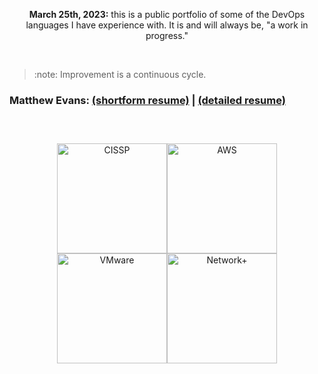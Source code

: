 <p align="center">
<b>March 25th, 2023:</b> this is a public portfolio of some of the DevOps languages I have experience with. It is and will always be, "a work in progress."</p><br />

> :note: Improvement is a continuous cycle.

### Matthew Evans: <a href="https://secunit.io/resume.pdf">(shortform resume)</a> | <a href="https://secunit.io/resume-logform.pdf">(detailed resume)</a>
### &nbsp;
<p align="center">
<a href="https://www.credly.com/badges/0e9019e7-545f-4243-9d8f-83c14c4dea7a/public_url"><img src="https://secunit.io/images/cissp.png" alt="CISSP" width="176" height="176"></a><a href="https://www.credly.com/badges/85f570be-a1a9-47e1-93d4-bfd8ee4e4e09/public_url"><img src="https://secunit.io/images/aws.png" alt="AWS" width="176" height="176"></a><a href="https://www.credly.com/badges/2d0d8946-1ddc-46dd-9970-63db5c53577d/public_url"><img src="https://secunit.io/images/vmware.png" alt="VMware" width="176" height="176"></a><a href="https://www.credly.com/badges/478ffc34-0441-43fa-9b9a-57dbf86db0ec/public_url"><img src="https://secunit.io/images/netplus.png" alt="Network+" width="176" height="176"></a>
</p>